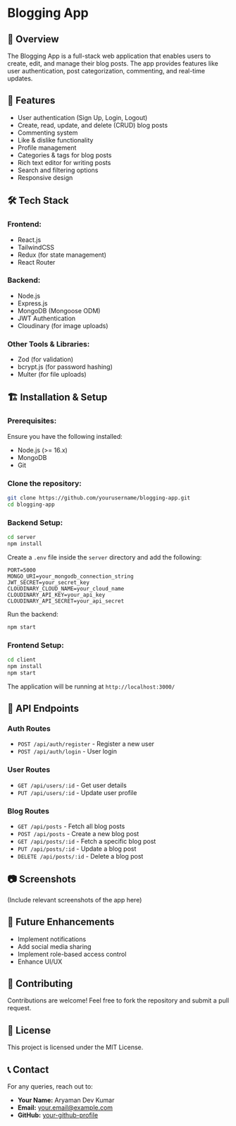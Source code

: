 # Blogging App

## 📌 Overview
The Blogging App is a full-stack web application that enables users to create, edit, and manage their blog posts. The app provides features like user authentication, post categorization, commenting, and real-time updates.

## 🚀 Features
- User authentication (Sign Up, Login, Logout)
- Create, read, update, and delete (CRUD) blog posts
- Commenting system
- Like & dislike functionality
- Profile management
- Categories & tags for blog posts
- Rich text editor for writing posts
- Search and filtering options
- Responsive design

## 🛠️ Tech Stack
### **Frontend:**
- React.js
- TailwindCSS
- Redux (for state management)
- React Router

### **Backend:**
- Node.js
- Express.js
- MongoDB (Mongoose ODM)
- JWT Authentication
- Cloudinary (for image uploads)

### **Other Tools & Libraries:**
- Zod (for validation)
- bcrypt.js (for password hashing)
- Multer (for file uploads)

## 🏗️ Installation & Setup
### **Prerequisites:**
Ensure you have the following installed:
- Node.js (>= 16.x)
- MongoDB
- Git

### **Clone the repository:**
```bash
git clone https://github.com/yourusername/blogging-app.git
cd blogging-app
```

### **Backend Setup:**
```bash
cd server
npm install
```

Create a `.env` file inside the `server` directory and add the following:
```env
PORT=5000
MONGO_URI=your_mongodb_connection_string
JWT_SECRET=your_secret_key
CLOUDINARY_CLOUD_NAME=your_cloud_name
CLOUDINARY_API_KEY=your_api_key
CLOUDINARY_API_SECRET=your_api_secret
```

Run the backend:
```bash
npm start
```

### **Frontend Setup:**
```bash
cd client
npm install
npm start
```

The application will be running at `http://localhost:3000/`

## 🎯 API Endpoints
### **Auth Routes**
- `POST /api/auth/register` - Register a new user
- `POST /api/auth/login` - User login

### **User Routes**
- `GET /api/users/:id` - Get user details
- `PUT /api/users/:id` - Update user profile

### **Blog Routes**
- `GET /api/posts` - Fetch all blog posts
- `POST /api/posts` - Create a new blog post
- `GET /api/posts/:id` - Fetch a specific blog post
- `PUT /api/posts/:id` - Update a blog post
- `DELETE /api/posts/:id` - Delete a blog post

## 📷 Screenshots
(Include relevant screenshots of the app here)

## 🎯 Future Enhancements
- Implement notifications
- Add social media sharing
- Implement role-based access control
- Enhance UI/UX

## 🤝 Contributing
Contributions are welcome! Feel free to fork the repository and submit a pull request.

## 📝 License
This project is licensed under the MIT License.

## 📞 Contact
For any queries, reach out to:
- **Your Name:** Aryaman Dev Kumar
- **Email:** your.email@example.com
- **GitHub:** [your-github-profile](https://github.com/yourusername)

